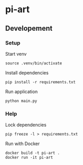 # pi-art

## Developement

### Setup

Start venv

```
source .venv/bin/activate
```

Install dependencies

```
pip install -r requirements.txt
```

Run application

```
python main.py
```

### Help

Lock dependencies

```
pip freeze -l > requirements.txt
```

Run with Docker

```
docker build -t pi-art .
docker run -it pi-art
```
